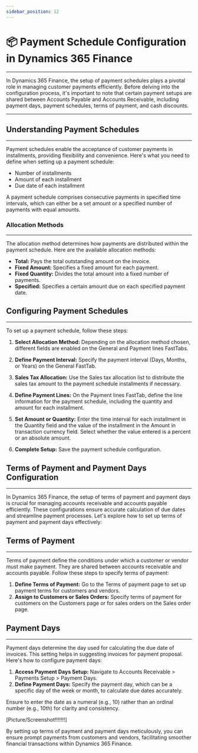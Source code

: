 ```yaml
---
sidebar_position: 12
---
```


# 📦 Payment Schedule Configuration in Dynamics 365 Finance
---

<div class="customized-intro-container" id="introduction">
    <p> In Dynamics 365 Finance, the setup of payment schedules plays a pivotal role in managing customer payments efficiently. Before delving into the configuration process, it's important to note that certain payment setups are shared between Accounts Payable and Accounts Receivable, including payment days, payment schedules, terms of payment, and cash discounts. </p>
</div>

---

## Understanding Payment Schedules
---

Payment schedules enable the acceptance of customer payments in installments, providing flexibility and convenience. Here's what you need to define when setting up a payment schedule:

- Number of installments
- Amount of each installment
- Due date of each installment

A payment schedule comprises consecutive payments in specified time intervals, which can either be a set amount or a specified number of payments with equal amounts.

### Allocation Methods
---

The allocation method determines how payments are distributed within the payment schedule. Here are the available allocation methods:

- **Total:** Pays the total outstanding amount on the invoice.
- **Fixed Amount:** Specifies a fixed amount for each payment.
- **Fixed Quantity:** Divides the total amount into a fixed number of payments.
- **Specified:** Specifies a certain amount due on each specified payment date.

## Configuring Payment Schedules
---

To set up a payment schedule, follow these steps:

1. **Select Allocation Method:** Depending on the allocation method chosen, different fields are enabled on the General and Payment lines FastTabs.

2. **Define Payment Interval:** Specify the payment interval (Days, Months, or Years) on the General FastTab.

3. **Sales Tax Allocation:** Use the Sales tax allocation list to distribute the sales tax amount to the payment schedule installments if necessary.

4. **Define Payment Lines:** On the Payment lines FastTab, define the line information for the payment schedule, including the quantity and amount for each installment. 

5. **Set Amount or Quantity:** Enter the time interval for each installment in the Quantity field and the value of the installment in the Amount in transaction currency field. Select whether the value entered is a percent or an absolute amount.

6. **Complete Setup:** Save the payment schedule configuration.

## Terms of Payment and Payment Days Configuration
---

In Dynamics 365 Finance, the setup of terms of payment and payment days is crucial for managing accounts receivable and accounts payable efficiently. These configurations ensure accurate calculation of due dates and streamline payment processes. Let's explore how to set up terms of payment and payment days effectively:

## Terms of Payment
---

Terms of payment define the conditions under which a customer or vendor must make payment. They are shared between accounts receivable and accounts payable. Follow these steps to specify terms of payment:

1. **Define Terms of Payment:** Go to the Terms of payment page to set up payment terms for customers and vendors.
2. **Assign to Customers or Sales Orders:** Specify terms of payment for customers on the Customers page or for sales orders on the Sales order page.

## Payment Days
---

Payment days determine the day used for calculating the due date of invoices. This setting helps in suggesting invoices for payment proposal. Here's how to configure payment days:

1. **Access Payment Days Setup:** Navigate to Accounts Receivable > Payments Setup > Payment Days.
2. **Define Payment Days:** Specify the payment day, which can be a specific day of the week or month, to calculate due dates accurately.

Ensure to enter the date as a numeral (e.g., 10) rather than an ordinal number (e.g., 10th) for clarity and consistency.

[Picture/Screenshot!!!!!!!]

By setting up terms of payment and payment days meticulously, you can ensure prompt payments from customers and vendors, facilitating smoother financial transactions within Dynamics 365 Finance.

